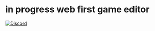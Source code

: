 # in progress web first game editor

[![Discord](https://img.shields.io/discord/714863701802352671.svg?label=&logo=discord&logoColor=ffffff&color=7389D8&labelColor=6A7EC2)](https://discord.gg/enBATx9)
